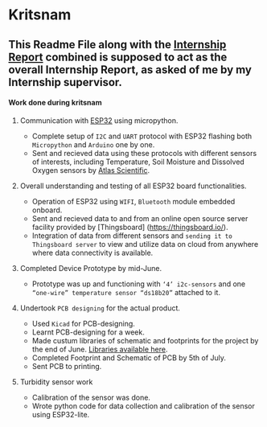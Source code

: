 # Kritsnam
## This Readme File along with the [Internship Report](https://docs.google.com/document/d/1d3_xtN9i_Wj691PzjaKGMzGlf7cwWjBEGhsV79FglIs/edit?usp=sharing) combined is supposed to act as the overall Internship Report, as asked of me by my Internship supervisor. 
#### Work done during kritsnam

1. Communication with [ESP32](https://www.espressif.com/en/products/hardware/esp32/overview) using micropython.
   - Complete setup of `I2C` and `UART` protocol with ESP32 flashing both `Micropython` and `Arduino` one by one.
   - Sent and recieved data using these protocols with different sensors of interests, including Temperature, Soil Moisture and  Dissolved Oxygen sensors by [Atlas Scientific](https://www.atlas-scientific.com/).
 
2. Overall understanding and testing of all ESP32 board functionalities.
   - Operation of ESP32 using `WIFI`, `Bluetooth` module embedded onboard.
   - Sent and recieved data to and from an online open source server facility provided by [Thingsboard] (https://thingsboard.io/).
   - Integration of data from different sensors and `sending it to Thingsboard server` to view and utilize data on cloud from anywhere where data connectivity is available.


3. Completed Device Prototype by mid-June.
   - Prototype was up and functioning with `‘4’ i2c-sensors` and one `“one-wire” temperature sensor “ds18b20”` attached to it.
 
4. Undertook `PCB designing` for the actual product.
   - Used `Kicad` for PCB-designing.
   - Learnt PCB-designing for a week.
   - Made custum libraries of schematic and footprints for the project by the end of June. 
[Libraries available here](https://git.kritsnam.in/bsahil/Kritsnam-work/tree/master/PCB-Design).
   - Completed Footprint and Schematic of PCB by 5th of July.
   - Sent PCB to printing.

5. Turbidity sensor work
   - Calibration of the sensor was done.
   - Wrote python code for data collection and calibration of the sensor using ESP32-lite. 

